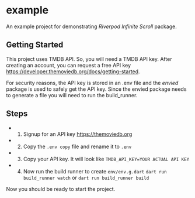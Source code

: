 # example

An example project for demonstrating *Riverpod Infinite Scroll* package.

## Getting Started

This project uses TMDB API. So, you will need a TMDB API key. After creating an account, you can request a free API key https://developer.themoviedb.org/docs/getting-started.

For security reasons, the API key is stored in an .env file and the *envied* package is used to safely get the API key. Since the envied package needs to generate a file you will need to run the build_runner.

## Steps
* 1. Signup for an API key https://themoviedb.org
* 2. Copy the `.env copy` file and rename it to `.env`
* 3. Copy your API key. It will look like `TMDB_API_KEY=YOUR ACTUAL API KEY`
* 4. Now run the build runner to create `env/env.g.dart`
    `dart run build_runner watch` 
    or
    `dart run build_runner build`
    
Now you should be ready to start the project.



